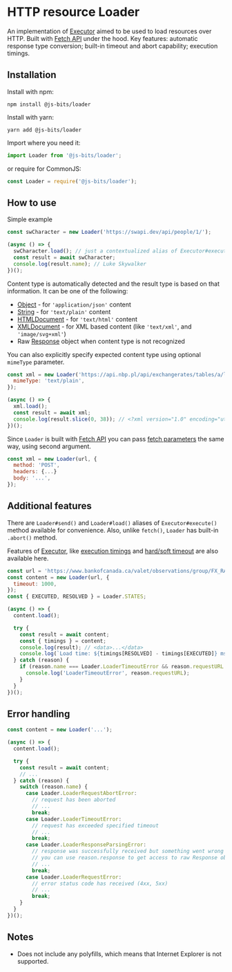 # HTTP resource Loader

An implementation of [Executor](https://www.npmjs.com/package/@js-bits/executor) aimed to be used to load resources over HTTP. Built with [Fetch API](https://developer.mozilla.org/en-US/docs/Web/API/Fetch_API) under the hood. Key features: automatic response type conversion; built-in timeout and abort capability; execution timings.

## Installation

Install with npm:

```
npm install @js-bits/loader
```

Install with yarn:

```
yarn add @js-bits/loader
```

Import where you need it:

```javascript
import Loader from '@js-bits/loader';
```

or require for CommonJS:

```javascript
const Loader = require('@js-bits/loader');
```

## How to use

Simple example

```javascript
const swCharacter = new Loader('https://swapi.dev/api/people/1/');

(async () => {
  swCharacter.load(); // just a contextualized alias of Executor#execute();
  const result = await swCharacter;
  console.log(result.name); // Luke Skywalker
})();
```

Content type is automatically detected and the result type is based on that information. It can be one of the following:

- [Object](https://developer.mozilla.org/en-US/docs/Web/JavaScript/Reference/Global_Objects/Object) - for `'application/json'` content
- [String](https://developer.mozilla.org/en-US/docs/Glossary/String) - for `'text/plain'` content
- [HTMLDocument](https://developer.mozilla.org/en-US/docs/Web/API/HTMLDocument) - for `'text/html'` content
- [XMLDocument](https://developer.mozilla.org/en-US/docs/Web/API/XMLDocument) - for XML based content (like `'text/xml'`, and `'image/svg+xml'`)
- Raw [Response](https://developer.mozilla.org/en-US/docs/Web/API/Response) object when content type is not recognized

You can also explicitly specify expected content type using optional `mimeType` parameter.

```javascript
const xml = new Loader('https://api.nbp.pl/api/exchangerates/tables/a/last/1/?format=xml', {
  mimeType: 'text/plain',
});

(async () => {
  xml.load();
  const result = await xml;
  console.log(result.slice(0, 38)); // <?xml version="1.0" encoding="utf-8"?>
})();
```

Since `Loader` is built with [Fetch API](https://developer.mozilla.org/en-US/docs/Web/API/Fetch_API) you can pass [fetch parameters](https://developer.mozilla.org/en-US/docs/Web/API/WindowOrWorkerGlobalScope/fetch) the same way, using second argument.

```javascript
const xml = new Loader(url, {
  method: 'POST',
  headers: {...}
  body: '...',
});
```

## Additional features

There are `Loader#send()` and `Loader#load()` aliases of `Executor#execute()` method available for convenience. Also, unlike `fetch()`, `Loader` has built-in `.abort()` method.

Features of [Executor](https://www.npmjs.com/package/@js-bits/executor), like [execution timings](https://www.npmjs.com/package/@js-bits/executor#execution-timings) and [hard/soft timeout](https://www.npmjs.com/package/@js-bits/executor#timeout) are also available here.

```javascript
const url = 'https://www.bankofcanada.ca/valet/observations/group/FX_RATES_DAILY/xml?start_date=2021-05-30';
const content = new Loader(url, {
  timeout: 1000,
});
const { EXECUTED, RESOLVED } = Loader.STATES;

(async () => {
  content.load();

  try {
    const result = await content;
    const { timings } = content;
    console.log(result); // <data>...</data>
    console.log(`Load time: ${timings[RESOLVED] - timings[EXECUTED]} ms`); // Load time: 538 ms
  } catch (reason) {
    if (reason.name === Loader.LoaderTimeoutError && reason.requestURL === url) {
      console.log('LoaderTimeoutError', reason.requestURL);
    }
  }
})();
```

## Error handling

```javascript
const content = new Loader('...');

(async () => {
  content.load();

  try {
    const result = await content;
    // ...
  } catch (reason) {
    switch (reason.name) {
      case Loader.LoaderRequestAbortError:
        // request has been aborted
        // ...
        break;
      case Loader.LoaderTimeoutError:
        // request has exceeded specified timeout
        // ...
        break;
      case Loader.LoaderResponseParsingError:
        // response was successfully received but something went wrong during parsing
        // you can use reason.response to get access to raw Response object
        // ...
        break;
      case Loader.LoaderRequestError:
        // error status code has received (4xx, 5xx)
        // ...
        break;
    }
  }
})();
```

## Notes

- Does not include any polyfills, which means that Internet Explorer is not supported.
